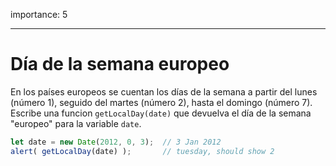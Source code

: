 importance: 5

---

# Día de la semana europeo

En los países europeos se cuentan los días de la semana a partir del lunes (número 1), seguido del martes (número 2), hasta el domingo (número 7). Escribe una funcion `getLocalDay(date)` que devuelva el día de la semana "europeo" para la variable `date`.

```js no-beautify
let date = new Date(2012, 0, 3);  // 3 Jan 2012
alert( getLocalDay(date) );       // tuesday, should show 2
```
